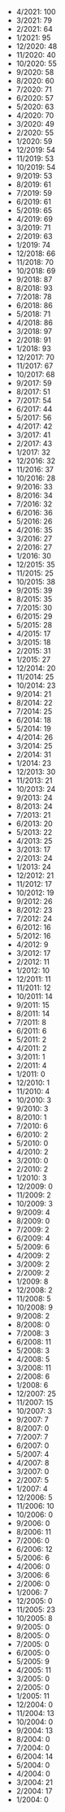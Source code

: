 *  4/2021: 100
*  3/2021: 79
*  2/2021: 64
*  1/2021: 95
*  12/2020: 48
*  11/2020: 40
*  10/2020: 55
*  9/2020: 58
*  8/2020: 60
*  7/2020: 71
*  6/2020: 57
*  5/2020: 63
*  4/2020: 70
*  3/2020: 49
*  2/2020: 55
*  1/2020: 59
*  12/2019: 54
*  11/2019: 53
*  10/2019: 54
*  9/2019: 53
*  8/2019: 61
*  7/2019: 59
*  6/2019: 61
*  5/2019: 65
*  4/2019: 69
*  3/2019: 71
*  2/2019: 63
*  1/2019: 74
*  12/2018: 66
*  11/2018: 70
*  10/2018: 69
*  9/2018: 87
*  8/2018: 93
*  7/2018: 78
*  6/2018: 86
*  5/2018: 71
*  4/2018: 86
*  3/2018: 97
*  2/2018: 91
*  1/2018: 93
*  12/2017: 70
*  11/2017: 67
*  10/2017: 68
*  9/2017: 59
*  8/2017: 51
*  7/2017: 54
*  6/2017: 44
*  5/2017: 56
*  4/2017: 42
*  3/2017: 41
*  2/2017: 43
*  1/2017: 32
*  12/2016: 32
*  11/2016: 37
*  10/2016: 28
*  9/2016: 33
*  8/2016: 34
*  7/2016: 32
*  6/2016: 36
*  5/2016: 26
*  4/2016: 35
*  3/2016: 27
*  2/2016: 27
*  1/2016: 30
*  12/2015: 35
*  11/2015: 25
*  10/2015: 38
*  9/2015: 39
*  8/2015: 35
*  7/2015: 30
*  6/2015: 29
*  5/2015: 28
*  4/2015: 17
*  3/2015: 18
*  2/2015: 31
*  1/2015: 27
*  12/2014: 20
*  11/2014: 25
*  10/2014: 23
*  9/2014: 21
*  8/2014: 22
*  7/2014: 25
*  6/2014: 18
*  5/2014: 19
*  4/2014: 26
*  3/2014: 25
*  2/2014: 31
*  1/2014: 23
*  12/2013: 30
*  11/2013: 21
*  10/2013: 24
*  9/2013: 24
*  8/2013: 24
*  7/2013: 21
*  6/2013: 20
*  5/2013: 22
*  4/2013: 25
*  3/2013: 17
*  2/2013: 24
*  1/2013: 24
*  12/2012: 21
*  11/2012: 17
*  10/2012: 19
*  9/2012: 26
*  8/2012: 23
*  7/2012: 24
*  6/2012: 16
*  5/2012: 16
*  4/2012: 9
*  3/2012: 17
*  2/2012: 11
*  1/2012: 10
*  12/2011: 11
*  11/2011: 12
*  10/2011: 14
*  9/2011: 15
*  8/2011: 14
*  7/2011: 8
*  6/2011: 6
*  5/2011: 2
*  4/2011: 2
*  3/2011: 1
*  2/2011: 4
*  1/2011: 0
*  12/2010: 1
*  11/2010: 4
*  10/2010: 3
*  9/2010: 3
*  8/2010: 1
*  7/2010: 6
*  6/2010: 2
*  5/2010: 0
*  4/2010: 2
*  3/2010: 0
*  2/2010: 2
*  1/2010: 3
*  12/2009: 0
*  11/2009: 2
*  10/2009: 3
*  9/2009: 4
*  8/2009: 0
*  7/2009: 2
*  6/2009: 4
*  5/2009: 6
*  4/2009: 2
*  3/2009: 2
*  2/2009: 2
*  1/2009: 8
*  12/2008: 2
*  11/2008: 5
*  10/2008: 9
*  9/2008: 2
*  8/2008: 0
*  7/2008: 3
*  6/2008: 11
*  5/2008: 3
*  4/2008: 5
*  3/2008: 11
*  2/2008: 6
*  1/2008: 6
*  12/2007: 25
*  11/2007: 15
*  10/2007: 3
*  9/2007: 7
*  8/2007: 0
*  7/2007: 7
*  6/2007: 0
*  5/2007: 4
*  4/2007: 8
*  3/2007: 0
*  2/2007: 5
*  1/2007: 4
*  12/2006: 5
*  11/2006: 10
*  10/2006: 0
*  9/2006: 0
*  8/2006: 11
*  7/2006: 0
*  6/2006: 12
*  5/2006: 6
*  4/2006: 0
*  3/2006: 6
*  2/2006: 0
*  1/2006: 7
*  12/2005: 0
*  11/2005: 23
*  10/2005: 8
*  9/2005: 0
*  8/2005: 0
*  7/2005: 0
*  6/2005: 0
*  5/2005: 9
*  4/2005: 11
*  3/2005: 0
*  2/2005: 0
*  1/2005: 11
*  12/2004: 0
*  11/2004: 13
*  10/2004: 0
*  9/2004: 13
*  8/2004: 0
*  7/2004: 0
*  6/2004: 14
*  5/2004: 0
*  4/2004: 0
*  3/2004: 21
*  2/2004: 17
*  1/2004: 0